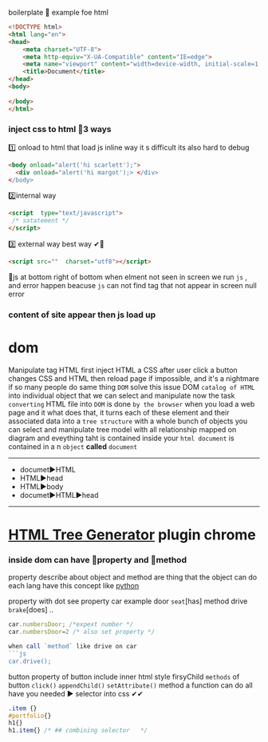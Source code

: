 boilerplate 🔽 example foe html
```html
<!DOCTYPE html>
<html lang="en">
<head>
    <meta charset="UTF-8">
    <meta http-equiv="X-UA-Compatible" content="IE=edge">
    <meta name="viewport" content="width=device-width, initial-scale=1.0">
    <title>Document</title>
</head>
<body>
    
</body>
</html>
```
### inject css to html 💎3 ways
1️⃣ onload to html that load js inline way it s  difficult its also hard to debug
```html 
<body onload="alert('hi scarlett');">  
  <div onload="alert('hi margot');> </div>
</body>
```
  
2️⃣internal way
```html 
<script  type="text/javascript">
 /* satatement */
</script>
```

3️⃣ external way  best way ✔💎
```html 
<script src=""  charset="utf8"></script>
```
🔼js  at bottom right of bottom when elment   not seen in screen   we run `js` , and error happen beacuse `js` can not find tag  that not appear in screen  null error
### content of site  appear then js load up
# dom
Manipulate tag HTML   first inject
HTML a CSS   after user click a button changes CSS and HTML then 
reload page  if impossible, and it's a nightmare if so many people 
do same thing
`DOM` solve this issue  DOM `catalog of HTML` into individual object that we can select and manipulate 
now the task `converting` HTML file into `DOM` is done `by the browser`
when you load a web page and it what does that, it turns each of these element and their associated data into a `tree structure` with a whole
 bunch of objects you can select and manipulate tree model   with all relationship mapped on diagram
and eveything taht is contained inside your `html document` is contained in a n `object` **called** `document` 

-----
+ documet▶HTML
+ HTML▶head
+ HTML▶body
+  documet▶HTML▶head

-----
# [HTML Tree Generator](https://chrome.google.com/webstore/detail/html-tree-generator/dlbbmhhaadfnbbdnjalilhdakfmiffeg/related) plugin  chrome

### inside dom  can have  🌿property and 🌿method  
property  describe about object and method are thing  that the object can do each lang have this concept like [python](https://github.com/wer340/python-angelayu/tree/main/day-17)

 property  with dot see property  car example door `seat`[has]  method drive `brake`[does] ..
 ```js
 car.numbersDoor; /*expext number */
 car.numbersDoor=2 /* also set property */
 
when call `method` like drive on car 
 ```js
 car.drive();
 ```
button property of button include inner html style firsyChild
`methods` of button  `click()` `appendChild()` `setAttribute()` method a function can do all have  you needed
▶ selector into css ✔✔ 
```css
.item {} 
#portfolio{}
h1{}
h1.item{} /* ## combining selector   */
```


